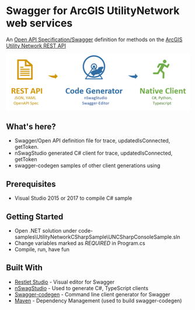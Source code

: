 # Swagger for ArcGIS UtilityNetwork web services

An [Open API Specification/Swagger](https://github.com/OAI/OpenAPI-Specification) definition for  methods on the [ArcGIS Utility Network REST API](https://developers.arcgis.com/rest/services-reference/utility-network-service.htm)

![GetRunning](https://github.com/sspinnovations/utility-network-swagger/blob/master/UtilityNetwork_Rest_To_Client.jpg?raw=true)

## What's here?

* Swagger/Open API definition file for trace, updatedIsConnected, getToken. 
* nSwagStudio generated C# client for trace, updatedIsConnected, getToken
* swagger-codegen samples of other client generations using 

## Prerequisites

* Visual Studio 2015 or 2017 to compile C# sample

## Getting Started

 - Open .NET solution under code-samples\UtilityNetworkCSharpSample\UNCSharpConsoleSample.sln 
 - Change variables marked as *REQUIRED* in Program.cs
 - Compile, run, have fun


## Built With

* [Restlet Studio](https://restlet.com/modules/studio/) - Visual editor for Swagger
* [nSwagStudio](https://github.com/RSuter/NSwag/wiki/NSwagStudio) - Used to generate C#, TypeScript clients
* [Swagger-codegen](https://github.com/swagger-api/swagger-codegen) - Command line client generator for Swagger
* [Maven](https://maven.apache.org/) - Dependency Management (used to build swagger-codegen)


